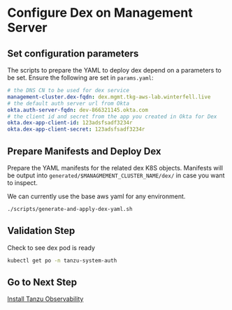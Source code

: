 # Configure Dex on Management Server

## Set configuration parameters

The scripts to prepare the YAML to deploy dex depend on a parameters to be set.  Ensure the following are set in `params.yaml`:

```yaml
# the DNS CN to be used for dex service
management-cluster.dex-fqdn: dex.mgmt.tkg-aws-lab.winterfell.live
# the default auth server url from Okta
okta.auth-server-fqdn: dev-866321145.okta.com
# the client id and secret from the app you created in Okta for Dex
okta.dex-app-client-id: 123adsfsadf3234r
okta.dex-app-client-secret: 123adsfsadf3234r
```

## Prepare Manifests and Deploy Dex

Prepare the YAML manifests for the related dex K8S objects.  Manifests will be output into `generated/$MANAGMEMENT_CLUSTER_NAME/dex/` in case you want to inspect.

We can currently use the base aws yaml for any environment.

```bash
./scripts/generate-and-apply-dex-yaml.sh
```

## Validation Step

Check to see dex pod is ready

```bash
kubectl get po -n tanzu-system-auth
```

## Go to Next Step

[Install Tanzu Observability](08_to_mgmt.md)